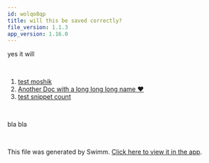 ```yaml
---
id: wolqo8qp
title: will this be saved correctly?
file_version: 1.1.3
app_version: 1.16.0
---
```


<!-- Intro - Do not remove this comment -->
yes it will

<br/>

<!-- Steps - Do not remove this comment -->
1. [test moshik](test-moshik.1gubqph7.sw.md)
2. [Another Doc with a long long long name ❤️](another-doc-with-a-long-long-long-name.9yzmm5UcTxNYLjrG8XAF.sw.md)
3. [test snippet count](test-snippet-count.d0wr6.sw.md)


<br/>

<!-- Summary - Do not remove this comment -->
bla bla

<br/>

This file was generated by Swimm. [Click here to view it in the app](http://localhost:5000/repos/Z2l0aHViJTNBJTNBc3ItZXh0ZW5zaW9uJTNBJTNBZG91ZWs=/playlists/wolqo8qp).
